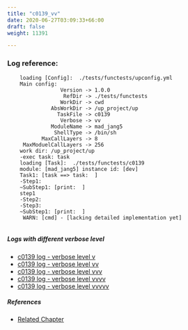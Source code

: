 ```yaml
---
title: "c0139_vv"
date: 2020-06-27T03:09:33+66:00
draft: false
weight: 11391

---
```


### Log reference: <no value>

```
    loading [Config]:  ./tests/functests/upconfig.yml
    Main config:
                 Version -> 1.0.0
                  RefDir -> ./tests/functests
                 WorkDir -> cwd
              AbsWorkDir -> /up_project/up
                TaskFile -> c0139
                 Verbose -> vv
              ModuleName -> mad_jang5
               ShellType -> /bin/sh
           MaxCallLayers -> 8
     MaxModuelCallLayers -> 256
    work dir: /up_project/up
    -exec task: task
    loading [Task]:  ./tests/functests/c0139
    module: [mad_jang5] instance id: [dev]
    Task1: [task ==> task:  ]
    -Step1:
    ~SubStep1: [print:  ]
    step1
    -Step2:
    -Step3:
    ~SubStep1: [print:  ]
     WARN: [cmd] - [lacking detailed implementation yet]
    
```

##### Logs with different verbose level
* [c0139 log - verbose level v](../../logs/c0139_v)
* [c0139 log - verbose level vv](../../logs/c0139_vv)
* [c0139 log - verbose level vvv](../../logs/c0139_vvv)
* [c0139 log - verbose level vvvv](../../logs/c0139_vvvv)
* [c0139 log - verbose level vvvvv](../../logs/c0139_vvvvv)

##### References
* [Related Chapter](../../test-debug/c0139)
